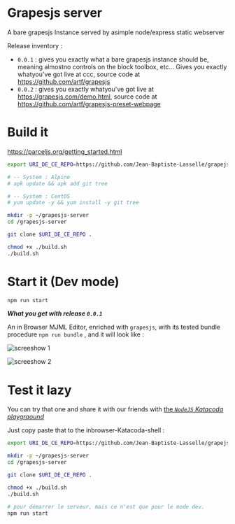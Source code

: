 # Grapesjs server

A bare grapesjs Instance served by asimple node/express static webserver

Release inventory : 
* `0.0.1` : gives you exactly what a bare grapesjs instance should be, meaning almostno controls on the block toolbox, etc... Gives you exactly whatyou've got live at ccc, source code at https://github.com/artf/grapesjs
* `0.0.2` : gives you exactly whatyou've got live at https://grapesjs.com/demo.html, source code at https://github.com/artf/grapesjs-preset-webpage


# Build it

https://parceljs.org/getting_started.html

```bash
export URI_DE_CE_REPO=https://github.com/Jean-Baptiste-Lasselle/grapejs-server

# -- System : Alpine
# apk update && apk add git tree

# -- System : CentOS
# yum update -y && yum install -y git tree

mkdir -p ~/grapesjs-server
cd /grapesjs-server

git clone $URI_DE_CE_REPO . 

chmod +x ./build.sh
./build.sh

```

# Start it (Dev mode)

```bash
npm run start
```

**_What you get with release `0.0.1`_**

An in Browser MJML Editor, enriched with `grapesjs`, with its tested bundle procedure `npm run bundle` , and it will look like : 

![screeshow 1](https://github.com/Jean-Baptiste-Lasselle/grapesjs-mjml-webclient/raw/master/documentations/images/MJML_EDITOR_SCREENSHOW_1_2019-03-21%2002-58-43.png)


![screeshow 2](https://github.com/Jean-Baptiste-Lasselle/grapesjs-mjml-webclient/raw/master/documentations/images/MJML_EDITOR_SCREENSHOW_2019-03-21%2003-00-55.png)

# Test it lazy

You can try that one and share it with our friends with [the _`NodeJS` Katacoda playgraound_](https://www.katacoda.com/courses/nodejs/playground)

Just copy paste that to the inbrowser-Katacoda-shell :

```bash
export URI_DE_CE_REPO=https://github.com/Jean-Baptiste-Lasselle/grapejs-server

mkdir -p ~/grapesjs-server
cd /grapesjs-server

git clone $URI_DE_CE_REPO . 

chmod +x ./build.sh
./build.sh

# pour démarrer le serveur, mais ce n'est que pour le mode dev.
npm run start

```




<!--
![screeshow 3](ccc)
-->





